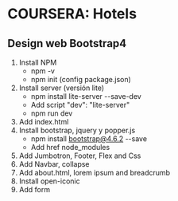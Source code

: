 # COURSERA: Hotels

## Design web Bootstrap4

1. Install NPM
   * npm -v
   * npm init (config package.json)
2. Install server (versión lite)
   * npm install lite-server --save-dev 
   * Add script "dev": "lite-server"
   * npm run dev
3. Add index.html
4. Install bootstrap, jquery y popper.js
   * npm install bootstrap@4.6.2 --save
   * Add href node_modules
5. Add Jumbotron, Footer, Flex and Css
6. Add Navbar, collapse
7. Add about.html, lorem ipsum and breadcrumb
8. Install open-iconic
9. Add form